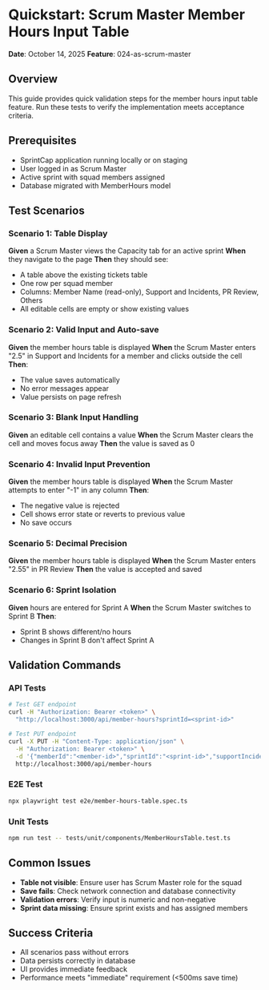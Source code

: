 # Quickstart: Scrum Master Member Hours Input Table

**Date**: October 14, 2025
**Feature**: 024-as-scrum-master

## Overview
This guide provides quick validation steps for the member hours input table feature. Run these tests to verify the implementation meets acceptance criteria.

## Prerequisites
- SprintCap application running locally or on staging
- User logged in as Scrum Master
- Active sprint with squad members assigned
- Database migrated with MemberHours model

## Test Scenarios

### Scenario 1: Table Display
**Given** a Scrum Master views the Capacity tab for an active sprint
**When** they navigate to the page
**Then** they should see:
- A table above the existing tickets table
- One row per squad member
- Columns: Member Name (read-only), Support and Incidents, PR Review, Others
- All editable cells are empty or show existing values

### Scenario 2: Valid Input and Auto-save
**Given** the member hours table is displayed
**When** the Scrum Master enters "2.5" in Support and Incidents for a member and clicks outside the cell
**Then**:
- The value saves automatically
- No error messages appear
- Value persists on page refresh

### Scenario 3: Blank Input Handling
**Given** an editable cell contains a value
**When** the Scrum Master clears the cell and moves focus away
**Then** the value is saved as 0

### Scenario 4: Invalid Input Prevention
**Given** the member hours table is displayed
**When** the Scrum Master attempts to enter "-1" in any column
**Then**:
- The negative value is rejected
- Cell shows error state or reverts to previous value
- No save occurs

### Scenario 5: Decimal Precision
**Given** the member hours table is displayed
**When** the Scrum Master enters "2.55" in PR Review
**Then** the value is accepted and saved

### Scenario 6: Sprint Isolation
**Given** hours are entered for Sprint A
**When** the Scrum Master switches to Sprint B
**Then**:
- Sprint B shows different/no hours
- Changes in Sprint B don't affect Sprint A

## Validation Commands

### API Tests
```bash
# Test GET endpoint
curl -H "Authorization: Bearer <token>" \
  "http://localhost:3000/api/member-hours?sprintId=<sprint-id>"

# Test PUT endpoint
curl -X PUT -H "Content-Type: application/json" \
  -H "Authorization: Bearer <token>" \
  -d '{"memberId":"<member-id>","sprintId":"<sprint-id>","supportIncidents":2.5}' \
  http://localhost:3000/api/member-hours
```

### E2E Test
```bash
npx playwright test e2e/member-hours-table.spec.ts
```

### Unit Tests
```bash
npm run test -- tests/unit/components/MemberHoursTable.test.ts
```

## Common Issues
- **Table not visible**: Ensure user has Scrum Master role for the squad
- **Save fails**: Check network connection and database connectivity
- **Validation errors**: Verify input is numeric and non-negative
- **Sprint data missing**: Ensure sprint exists and has assigned members

## Success Criteria
- All scenarios pass without errors
- Data persists correctly in database
- UI provides immediate feedback
- Performance meets "immediate" requirement (<500ms save time)